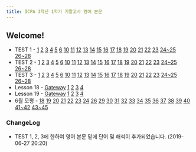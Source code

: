 ```yaml
---
title: ICPA 3학년 1학기 기말고사 영어 본문
---
```

## Welcome!

* TEST 1 - [1](/articles/1.html)  [2](/articles/2.html)  [3](/articles/3.html)  [4](/articles/4.html)  [5](/articles/5.html)  [6](/articles/6.html)  [10](/articles/7.html)  [11](/articles/8.html)  [12](/articles/9.html)  [13](/articles/10.html)  [14](/articles/11.html)  [15](/articles/12.html)  [16](/articles/13.html)  [17](/articles/14.html)  [18](/articles/15.html)  [19](/articles/16.html)  [20](/articles/17.html)  [21](/articles/18.html)  [22](/articles/19.html)  [23](/articles/20.html)  [24~25](/articles/21.html)  [26~28](/articles/22.html)
* TEST 2 - [1](/articles/23.html)  [2](/articles/24.html)  [3](/articles/25.html)  [4](/articles/26.html)  [5](/articles/27.html)  [6](/articles/28.html)  [10](/articles/29.html)  [11](/articles/30.html)  [12](/articles/31.html)  [13](/articles/32.html)  [14](/articles/33.html)  [15](/articles/34.html)  [16](/articles/35.html)  [17](/articles/36.html)  [18](/articles/37.html)  [19](/articles/38.html)  [20](/articles/39.html)  [21](/articles/40.html)  [22](/articles/41.html)  [23](/articles/42.html)  [24~25](/articles/43.html)  [26~28](/articles/44.html)
* TEST 3 - [1](/articles/45.html)  [2](/articles/46.html)  [3](/articles/47.html)  [4](/articles/48.html)  [5](/articles/49.html)  [6](/articles/50.html)  [10](/articles/51.html)  [11](/articles/52.html)  [12](/articles/53.html)  [13](/articles/54.html)  [14](/articles/55.html)  [15](/articles/56.html)  [16](/articles/57.html)  [17](/articles/58.html)  [18](/articles/59.html)  [19](/articles/60.html)  [20](/articles/61.html)  [21](/articles/62.html)  [22](/articles/63.html)  [23](/articles/64.html)  [24~25](/articles/65.html)  [26~28](/articles/66.html)
* Lesson 18 - [Gateway](/articles/67.html)  [1](/articles/68.html)  [2](/articles/69.html)  [3](/articles/70.html)  [4](/articles/71.html)
* Lesson 19 - [Gateway](/articles/72.html)  [1](/articles/73.html)  [2](/articles/74.html)  [3](/articles/75.html)  [4](/articles/76.html)
* 6월 모평 - [18](/articles/77.html)  [19](/articles/78.html)  [20](/articles/79.html)  [21](/articles/80.html)  [22](/articles/81.html)  [23](/articles/82.html)  [24](/articles/83.html)  [26](/articles/84.html)  [29](/articles/85.html)  [30](/articles/86.html)  [31](/articles/87.html)  [32](/articles/88.html)  [33](/articles/89.html)  [34](/articles/90.html)  [35](/articles/91.html)  [36](/articles/92.html)  [37](/articles/93.html)  [38](/articles/94.html)  [39](/articles/95.html)  [40](/articles/96.html)  [41~42](/articles/97.html)  [43~45](/articles/98.html)  
### ChangeLog
* TEST 1, 2, 3에 한하여 영어 본문 밑에 단어 및 해석이 추가되었습니다. (2019-06-27 20:20)

